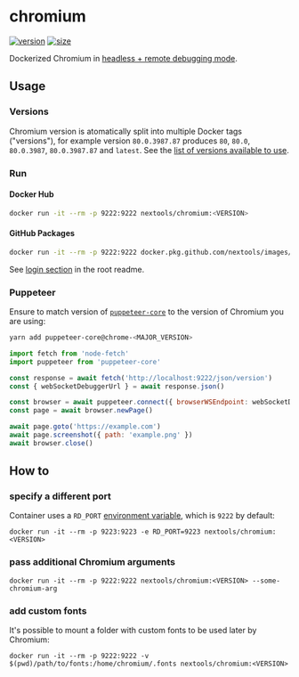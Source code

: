 # chromium

[![version](https://img.shields.io/badge/version-80.0.3987.163-blue.svg?style=flat-square)](https://www.chromestatus.com/features/schedule) [![size](https://img.shields.io/badge/size-150M-blue.svg?style=flat-square)](https://github.com/nextools/images/packages/165734)

Dockerized Chromium in [headless + remote debugging mode](https://chromium.googlesource.com/chromium/src/+/lkgr/headless/README.md).

## Usage

### Versions

Chromium version is atomatically split into multiple Docker tags ("versions"), for example version `80.0.3987.87` produces `80`, `80.0`, `80.0.3987`, `80.0.3987.87` and `latest`. See the [list of versions available to use](https://hub.docker.com/repository/docker/nextools/chromium/tags).

### Run

#### Docker Hub

```sh
docker run -it --rm -p 9222:9222 nextools/chromium:<VERSION>
```

#### GitHub Packages

```sh
docker run -it --rm -p 9222:9222 docker.pkg.github.com/nextools/images/chromium:<VERSION>
```

See [login section](../readme.md#login) in the root readme.

### Puppeteer

Ensure to match version of [`puppeteer-core`](https://github.com/GoogleChrome/puppeteer) to the version of Chromium you are using:

```sh
yarn add puppeteer-core@chrome-<MAJOR_VERSION>
```

```js
import fetch from 'node-fetch'
import puppeteer from 'puppeteer-core'

const response = await fetch('http://localhost:9222/json/version')
const { webSocketDebuggerUrl } = await response.json()

const browser = await puppeteer.connect({ browserWSEndpoint: webSocketDebuggerUrl })
const page = await browser.newPage()

await page.goto('https://example.com')
await page.screenshot({ path: 'example.png' })
await browser.close()
```

## How to

### specify a different port

Container uses a `RD_PORT` [environment variable](https://docs.docker.com/engine/reference/commandline/run/#set-environment-variables--e---env---env-file), which is `9222` by default:

```
docker run -it --rm -p 9223:9223 -e RD_PORT=9223 nextools/chromium:<VERSION>
```

### pass additional Chromium arguments

```
docker run -it --rm -p 9222:9222 nextools/chromium:<VERSION> --some-chromium-arg
```

### add custom fonts

It's possible to mount a folder with custom fonts to be used later by Chromium: 

```
docker run -it --rm -p 9222:9222 -v $(pwd)/path/to/fonts:/home/chromium/.fonts nextools/chromium:<VERSION>
```
